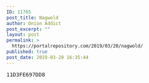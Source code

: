 ```yaml
---
ID: 11765
post_title: Nagwold
author: Onion Addict
post_excerpt: ""
layout: post
permalink: >
  https://portalrepository.com/2019/03/20/nagwold/
published: true
post_date: 2019-03-20 16:35:44
---
```

<pre>11D3FE697DD8</pre>